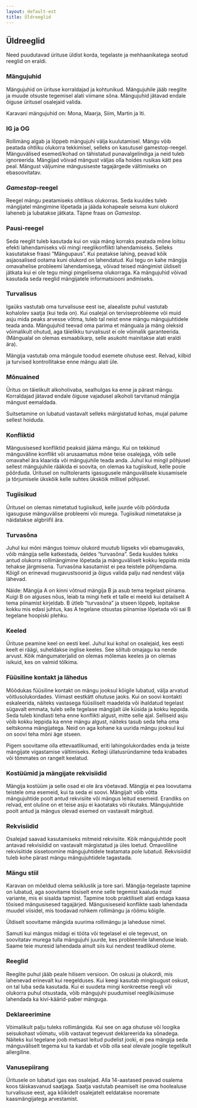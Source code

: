```yaml
---
layout: default-est
title: Üldreeglid
---
```

## Üldreeglid 

Need puudutavad ürituse üldist korda, tegelaste ja mehhaanikatega seotud reeglid on eraldi. 

### Mängujuhid

Mängujuhid on ürituse korraldajad ja kohtunikud. Mängujuhile jääb reeglite ja muude otsuste tegemisel alati viimane sõna. Mängujuhid jätavad endale õiguse üritusel osalejaid valida. 

Karavani mängujuhid on: Mona, Maarja, Siim, Martin ja Iti. 

### IG ja OG 

Rollimäng algab ja lõppeb mängujuhi välja kuulutamisel. Mängu võib peatada ohtliku olukorra tekkimisel, selleks on kasutusel gamestop-reegel. Mänguvälised esemed/kohad on tähistatud punavalgelindiga ja neid tuleb ignoreerida. Mängijad võivad mängust väljas olla hoides rusikas kätt pea peal. Mängust väljumine mängusiseste tagajärgede vältimiseks on ebasoovitatav. 

### *Gamestop*-reegel

Reegel mängu peatamiseks ohtlikus olukorras. Seda kuuldes tuleb mängijatel mängimine lõpetada ja jääda kohapeale seisma kuni olukord laheneb ja lubatakse jätkata. Täpne fraas on *Gamestop*. 

### Pausi-reegel

Seda reeglit tuleb kasutada kui on vaja mäng korraks peatada mõne loitsu efekti lahendamiseks või mingi reeglikonflikti lahendamiseks. Selleks kasutatakse fraasi “Mängupaus”. Kui peatakse lahing, peavad kõik asjaosalised ootama kuni olukord on lahendatud. Kui tegu on kahe mängija omavahelise probleemi lahendamisega, võivad teised mängimist üldiselt jätkata kui ei ole tegu mingi pingelisema olukorraga. Ka mängujuhid võivad kasutada seda reeglid mängijatele informatsiooni andmiseks. 

### Turvalisus

Igaüks vastutab oma turvalisuse eest ise, alaealiste puhul vastutab kohalolev saatja (kui teda on).  Kui osalejal on terviseprobleeme või muid asju mida peaks arvesse võtma, tuleb tal neist enne mängu mängujuhtidele teada anda. Mängujuhid teevad oma parima et mänguala ja mäng oleksid võimalikult ohutud, aga täielikku turvalisust ei ole võimalik garanteerida. (Mängualal on olemas esmaabikarp, selle asukoht mainitakse alati eraldi ära).

Mängija vastutab oma mängule toodud esemete ohutuse eest. Relvad, kilbid ja turvised kontrollitakse enne mängu alati üle. 

### Mõnuained

Üritus on täielikult alkoholivaba, sealhulgas ka enne ja pärast mängu. Korraldajad jätavad endale õiguse vajadusel alkoholi tarvitanud mängija mängust eemaldada.

Suitsetamine on lubatud vastavalt selleks märgistatud kohas, mujal palume sellest hoiduda.

### Konfliktid

Mängusisesed konfliktid peaksid jääma mängu. Kui on tekkinud mänguväline konflikt või arusaamatus mõne teise osalejaga, võib selle omavahel ära klaarida või mängujuhile teada anda. Juhul kui mingil põhjusel sellest mängujuhile rääkida ei soovita, on olemas ka tugiisikud, kelle poole pöörduda. Üritusel on nulltolerants igasugusele mänguvälisele kiusamisele ja tõrjumisele ükskõik kelle suhtes ükskõik millisel põhjusel. 

### Tugiisikud

Üritusel on olemas nimetatud tugiisikud, kelle juurde võib pöörduda igasuguse mänguvälise probleemi või murega. Tugiisikud nimetatakse ja näidatakse algbriifil ära. 

### Turvasõna

Juhul kui mõni mängus toimuv olukord muutub liigseks või ebamugavaks, võib mängija selle katkestada, öeldes “turvasõna”. Seda kuuldes tuleks antud olukorra rollimängimine lõpetada ja mänguväliselt kokku leppida mida tehakse järgmisena. Turvasõna kasutamist ei pea teistele põhjendama. Kõigil on erinevad mugavustsoonid ja õigus valida palju nad nendest välja lähevad.

Näide: Mängija A on kinni võtnud mängija B ja asub tema tegelast piinama. Kuigi B on alguses nõus, leiab ta mingi hetk et talle ei meeldi kui detailselt A tema piinamist kirjeldab. B ütleb “turvasõna” ja stseen lõppeb, lepitakse kokku mis edasi juhtus, kas A tegelane otsustas piinamise lõpetada või sai B tegelane hoopiski plehku. 

### Keeled

Ürituse peamine keel on eesti keel. Juhul kui kohal on osalejaid, kes eesti keelt ei räägi, suheldakse inglise keeles. See sõltub omajagu ka nende arvust. Kõik mängumaterjalid on olemas mõlemas keeles ja on olemas isikuid, kes on valmid tõlkima. 

### Füüsiline kontakt ja lähedus

Mõõdukas füüsiline kontakt on mängu jooksul kõigile lubatud, välja arvatud võitlusolukordades. Viimast eestkätt ohutuse jaoks. Kui on soovi kontakti eskaleerida, näiteks vastasega füüsiliselt maadelda või ihaldatud tegelast sügavalt emmata, tuleb selle tegelase mängijalt üle küsida ja kokku leppida. Seda tuleb kindlasti teha enne konflikti algust, mitte selle ajal. Selliseid asju võib kokku leppida ka enne mängu algust, näiteks tasub seda teha oma seltskonna mängijatega. Neid on aga kohane ka uurida mängu jooksul kui on soovi teha mõni äge stseen. 

Pigem soovitame olla ettevaatlikumad, eriti lahingolukordades enda ja teiste mängijate vigastamise vältimiseks. Kellegi üllatusründamine teda krabades või tõmmates on rangelt keelatud. 

### Kostüümid ja mängijate rekvisiidid

Mängija kostüüm ja selle osad ei ole ära võetavad. Mängija ei pea loovutama teistele oma esemeid, kui ta seda ei soovi. Mängijalt võib võtta mängujuhtide poolt antud rekvisiite või mängus leitud esemeid. Erandiks on relvad, ent oluline on et teise asju ei kaotataks või rikutaks. Mängujuhtide poolt antud ja mängus olevad esemed on vastavalt märgitud. 

### Rekvisiidid

Osalejad saavad kasutamiseks mitmeid rekvisiite. Kõik mängujuhtide poolt antavad rekvisiidid on vastavalt märgistatud ja üles loetud. Omavoliline rekvisiitide sissetoomine mängujuhtidele teatamata pole lubatud. Rekvisiidid tuleb kohe pärast mängu mängujuhtidele tagastada. 

### Mängu stiil

Karavan on mõeldud olema seikluslik ja tore sari. Mängija-tegelaste tapmine on lubatud, aga soovitame tõsiselt enne selle tegemist kaaluda muid variante, mis ei sisalda tapmist. Tapmine toob praktiliselt alati endaga kaasa tõsised mängusisesed tagajärjed. Mängusiseseid konflikte saab lahendada muudel viisidel, mis toodavad rohkem rollimängu ja rõõmu kõigile. 

Üldiselt soovitame mängida suurima rollimängu ja laheduse nimel. 

Samuti kui mängus midagi ei tööta või tegelasel ei ole tegevust, on soovitatav murega tulla mängujuhi juurde, kes probleemile lahenduse leiab. Saame teie muresid lahendada ainult siis kui nendest teadlikud oleme. 

### Reeglid

Reeglite puhul jääb peale hilisem versioon. On oskusi ja olukordi, mis lahenevad erinevalt kui reegelduses. Kui keegi kasutab mingisugust oskust, on tal luba seda kasutada. Kui ei suudeta mingi konkreetse reegli või olukorra puhul otsustada, võib mängujuhi puudumisel reegliküsimuse lahendada ka kivi-käärid-paber mänguga. 

### Deklareerimine

Võimalikult palju tuleks rollimängida. Kui see on aga ohutuse või loogika seisukohast võimatu, võib vastavat tegevust deklareerida ka sõnadega. Näiteks kui tegelane joob metsast leitud pudelist jooki, ei pea mängija seda mänguväliselt tegema kui ta kardab et võib olla seal olevale joogile tegelikult allergiline. 

### Vanusepiirang

Üritusele on lubatud igas eas osalejad. Alla 14-aastased peavad osalema koos täiskasvanud saatjaga. Saatja vastutab peamiselt ise oma hoolealuse turvalisuse eest, aga kõikidelt osalejatelt eeldatakse nooremate kaasmängijatega arvestamist.  
